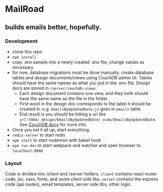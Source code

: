# MailRoad

## builds emails better, hopefully.

### Development
* clone this repo
* `npm install`
* copy .env.sample into a newly created .env file, change values as necessary
* for now, database migrations must be done manually. create database tables and design documents/views using CouchDB admin UI. Tables should have the same names as what you put in the .env file. Design docs are stored in `/server/couchdb-views`. 
	* Each design document contains one view, and they both should have the same name as the file in the folder.
	* First word in the design doc corresponds to the table it should be created in: e.g. `EmailsByUpdatedDate.js` goes in `emails` table.
	* End result is you should be hitting a url like `url:5984/_design/EmailsByUpdatedDate/_view/EmailsByUpdatedDate`. See [CouchDB docs](http://docs.couchdb.org/en/2.0.0/api/ddoc/views.html) for more info.
* Once you set it all up, start everything.
* `redis-server` to start redis
* `npm start` to start nodemon with babel hook
* `npm run dev` to start webpack and watcher and open browser to `localhost:8888`

### Layout
Code is divided into /client and /server folders. `client` contains react router code, jsx, sass, fonts, and some client side libs.
`server` contains the express code (api routes), email templates, server side libs, other logic.